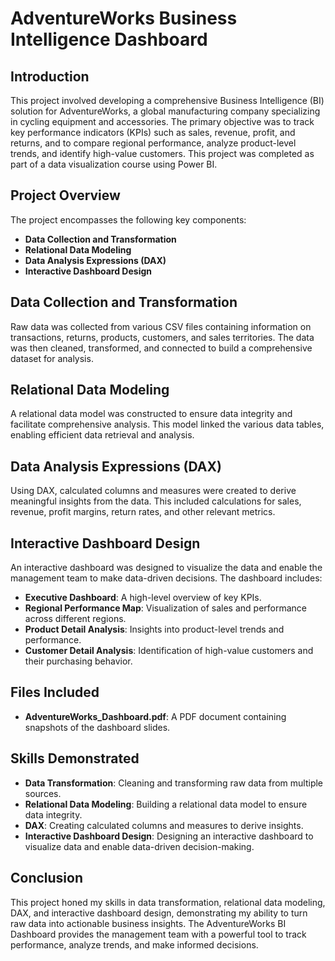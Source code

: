 # AdventureWorks Business Intelligence Dashboard

## Introduction
This project involved developing a comprehensive Business Intelligence (BI) solution for AdventureWorks, a global manufacturing company specializing in cycling equipment and accessories. The primary objective was to track key performance indicators (KPIs) such as sales, revenue, profit, and returns, and to compare regional performance, analyze product-level trends, and identify high-value customers. This project was completed as part of a data visualization course using Power BI.

## Project Overview
The project encompasses the following key components:
- **Data Collection and Transformation**
- **Relational Data Modeling**
- **Data Analysis Expressions (DAX)**
- **Interactive Dashboard Design**

## Data Collection and Transformation
Raw data was collected from various CSV files containing information on transactions, returns, products, customers, and sales territories. The data was then cleaned, transformed, and connected to build a comprehensive dataset for analysis.

## Relational Data Modeling
A relational data model was constructed to ensure data integrity and facilitate comprehensive analysis. This model linked the various data tables, enabling efficient data retrieval and analysis.

## Data Analysis Expressions (DAX)
Using DAX, calculated columns and measures were created to derive meaningful insights from the data. This included calculations for sales, revenue, profit margins, return rates, and other relevant metrics.

## Interactive Dashboard Design
An interactive dashboard was designed to visualize the data and enable the management team to make data-driven decisions. The dashboard includes:
- **Executive Dashboard**: A high-level overview of key KPIs.
- **Regional Performance Map**: Visualization of sales and performance across different regions.
- **Product Detail Analysis**: Insights into product-level trends and performance.
- **Customer Detail Analysis**: Identification of high-value customers and their purchasing behavior.

## Files Included
- **AdventureWorks_Dashboard.pdf**: A PDF document containing snapshots of the dashboard slides.

## Skills Demonstrated
- **Data Transformation**: Cleaning and transforming raw data from multiple sources.
- **Relational Data Modeling**: Building a relational data model to ensure data integrity.
- **DAX**: Creating calculated columns and measures to derive insights.
- **Interactive Dashboard Design**: Designing an interactive dashboard to visualize data and enable data-driven decision-making.

## Conclusion
This project honed my skills in data transformation, relational data modeling, DAX, and interactive dashboard design, demonstrating my ability to turn raw data into actionable business insights. The AdventureWorks BI Dashboard provides the management team with a powerful tool to track performance, analyze trends, and make informed decisions.
